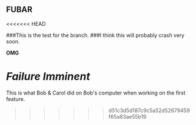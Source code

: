 ## FUBAR
<<<<<<< HEAD

###This is the test for the branch.
###I think this will probably crash very soon.

**OMG**

_Failure Imminent_
=======
This is what Bob & Carol did on Bob's computer when working on the first feature.
>>>>>>> d51c3d5d187c9c5a52d52679459f65a83ae55b19
